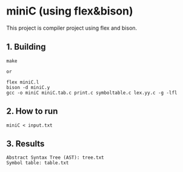 miniC (using flex&bison)
========
This project is compiler project using flex and bison.

## 1. Building
    make
    
    or

    flex miniC.l
    bison -d miniC.y
    gcc -o miniC miniC.tab.c print.c symboltable.c lex.yy.c -g -lfl
    
## 2. How to run
    miniC < input.txt

## 3. Results
    Abstract Syntax Tree (AST): tree.txt
    Symbol table: table.txt
